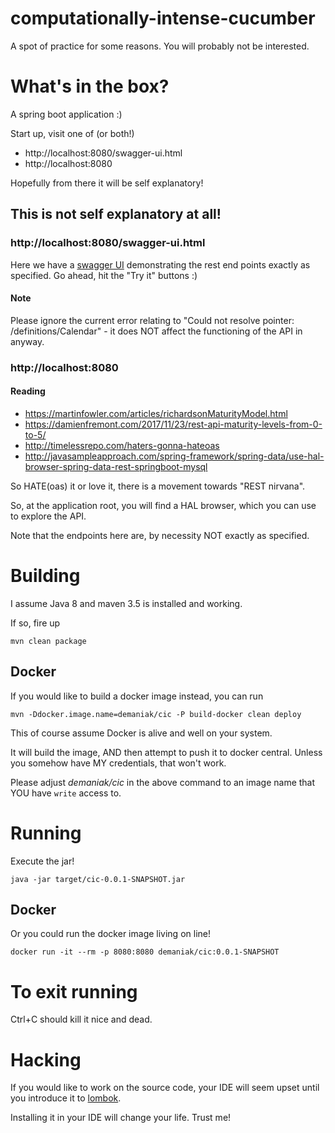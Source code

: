 # computationally-intense-cucumber
A spot of practice for some reasons. You will probably not be interested.

# What's in the box?
A spring boot application :)

Start up, visit one of (or both!)
- http://localhost:8080/swagger-ui.html
- http://localhost:8080

Hopefully from there it will be self explanatory!

## This is not self explanatory at all!
### http://localhost:8080/swagger-ui.html
Here we have a [swagger UI](http://springfox.github.io/springfox/) demonstrating the rest end points exactly as specified.
Go ahead, hit the "Try it" buttons :)

#### Note
Please ignore the current error relating to "Could not resolve pointer: /definitions/Calendar" - it does NOT affect the functioning of the API in anyway.

### http://localhost:8080
#### Reading
- https://martinfowler.com/articles/richardsonMaturityModel.html
- https://damienfremont.com/2017/11/23/rest-api-maturity-levels-from-0-to-5/
- http://timelessrepo.com/haters-gonna-hateoas
- http://javasampleapproach.com/spring-framework/spring-data/use-hal-browser-spring-data-rest-springboot-mysql

So HATE(oas) it or love it, there is a movement towards "REST nirvana".

So, at the application root, you will find a HAL browser, which you can use to explore the
API.

Note that the endpoints here are, by necessity NOT exactly as specified.


# Building
I assume Java 8 and maven 3.5 is installed and working.

If so, fire up 

`mvn clean package`

## Docker
If you would like to build a docker image instead, you can run 

`mvn -Ddocker.image.name=demaniak/cic -P build-docker clean deploy`

This of course assume Docker is alive and well on your system.

It will build the image, AND then attempt to push it to docker central.
Unless you somehow have MY credentials, that won't work.

Please adjust *demaniak/cic* in the above command to an image name that YOU have `write` access to.

# Running
Execute the jar! 

`java -jar target/cic-0.0.1-SNAPSHOT.jar`

## Docker 
Or you could run the docker image living on line!

`docker run -it --rm -p 8080:8080 demaniak/cic:0.0.1-SNAPSHOT`

# To exit running
Ctrl+C should kill it nice and dead.

# Hacking
If you would like to work on the source code, your IDE will seem upset until
you introduce it to [lombok](https://projectlombok.org/).

Installing it in your IDE will change your life. Trust me!
